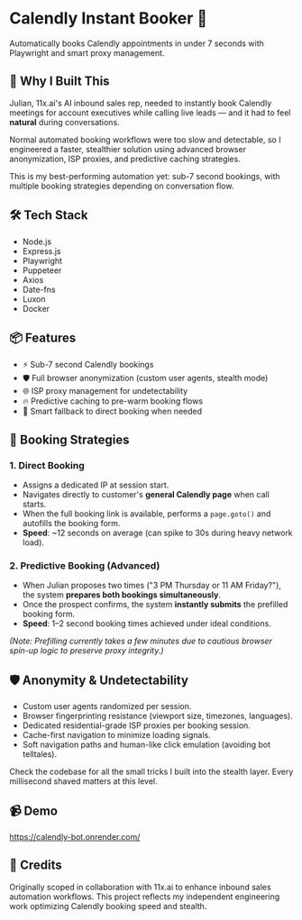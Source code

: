 # Calendly Instant Booker 🚀

Automatically books Calendly appointments in under 7 seconds with Playwright and smart proxy management.

## 🧠 Why I Built This
Julian, 11x.ai's AI inbound sales rep, needed to instantly book Calendly meetings for account executives while calling live leads — and it had to feel **natural** during conversations.

Normal automated booking workflows were too slow and detectable, so I engineered a faster, stealthier solution using advanced browser anonymization, ISP proxies, and predictive caching strategies.

This is my best-performing automation yet: sub-7 second bookings, with multiple booking strategies depending on conversation flow.

## 🛠️ Tech Stack
- Node.js
- Express.js
- Playwright
- Puppeteer
- Axios
- Date-fns
- Luxon
- Docker

## 📦 Features
- ⚡ Sub-7 second Calendly bookings
- 🛡️ Full browser anonymization (custom user agents, stealth mode)
- 🌐 ISP proxy management for undetectability
- 🔥 Predictive caching to pre-warm booking flows
- 🧠 Smart fallback to direct booking when needed

## 🧩 Booking Strategies

### 1. Direct Booking
- Assigns a dedicated IP at session start.
- Navigates directly to customer's **general Calendly page** when call starts.
- When the full booking link is available, performs a `page.goto()` and autofills the booking form.
- **Speed**: ~12 seconds on average (can spike to 30s during heavy network load).

### 2. Predictive Booking (Advanced)
- When Julian proposes two times ("3 PM Thursday or 11 AM Friday?"), the system **prepares both bookings simultaneously**.
- Once the prospect confirms, the system **instantly submits** the prefilled booking form.
- **Speed**: 1–2 second booking times achieved under ideal conditions.

*(Note: Prefilling currently takes a few minutes due to cautious browser spin-up logic to preserve proxy integrity.)*

## 🛡️ Anonymity & Undetectability
- Custom user agents randomized per session.
- Browser fingerprinting resistance (viewport size, timezones, languages).
- Dedicated residential-grade ISP proxies per booking session.
- Cache-first navigation to minimize loading signals.
- Soft navigation paths and human-like click emulation (avoiding bot telltales).

Check the codebase for all the small tricks I built into the stealth layer. Every millisecond shaved matters at this level.

## 📹 Demo
https://calendly-bot.onrender.com/

## 🔗 Credits
Originally scoped in collaboration with 11x.ai to enhance inbound sales automation workflows. This project reflects my independent engineering work optimizing Calendly booking speed and stealth.

